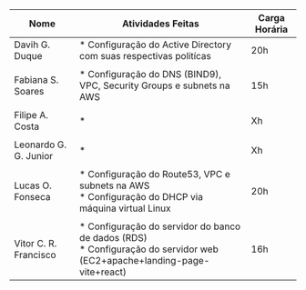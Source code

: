 | Nome  | Atividades Feitas | Carga Horária |
|-------|-------|---------------|
| Davih G. Duque | * Configuração do Active Directory com suas respectivas politícas  | 20h |
||||
| Fabiana S. Soares| * Configuração do DNS (BIND9), VPC, Security Groups e subnets na AWS | 15h |
||||
| Filipe A. Costa | * | Xh |
||||
| Leonardo G. G. Junior | * | Xh |
||||
| Lucas O. Fonseca | * Configuração do Route53, VPC e subnets na AWS<br> * Configuração do DHCP via máquina virtual Linux<br> | 20h |
||||
| Vitor C. R. Francisco | * Configuração do servidor do banco de dados (RDS) <br> * Configuração do servidor web (EC2+apache+landing-page-vite+react) | 16h |

